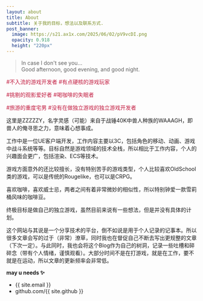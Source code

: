 ```yaml
---
layout: about
title: About
subtitle: 关于我的目标，想法以及联系方式.
post_banner:
  image: https://s21.ax1x.com/2025/06/02/pV9vcDI.png
  opacity: 0.918
  height: "220px"
---
```

>In case I don't see you...  
Good afternoon, good evening, and good night.

<p><font color="#C21B3F">#不入流的游戏开发者</font>
<font color="#C21B3F">#有点硬核的游戏玩家</font></p>  
<p><font color="#C21B3F">#挑剔的观影爱好者</font>
<font color="#C21B3F">#喝咖啡的失眠者</font></p>  
<p><font color="#C21B3F">#旅游的重度宅男</font>
<font color="#C21B3F">#没有在做独立游戏的独立游戏开发者</font></p>  

这里是ZZZZZY，名字灵感（可能）来自于战锤40K中兽人种族的WAAAGH，即兽人的俺寻思之力，意味着心想事成。

工作中是一位UE客户端开发，工作内容主要以3C，包括角色的移动、动画、游戏中战斗系统等等。目标自然是游戏领域的技术全栈，所以相比于工作内容，个人的兴趣面会更广，包括渲染、ECS等技术。

游戏方面意外的还比较擅长，没有特别苦手的游戏类型，个人比较喜欢OldSchool类的游戏，可以是传统的Rougelike，也可以是CRPG。

喜欢咖啡，喜欢威士忌，两者之间有着非常微妙的相似性，所以特别钟爱一款雪莉桶风味的咖啡豆。

终极目标是做自己的独立游戏，虽然目前来说有一些想法，但是并没有具体的计划。

这个网站与其说是一个分享技术的平台，倒不如说是用于个人记录的记事本。所以很多文章会写的过于（非常）潦草，同时我也在督促自己不断去写出更规整的文章（下次一定）。与此同时，我也会将这个Blog作为自己的树洞，记录一些吐槽和碎碎念（带有个人情绪，谨慎观看）。大部分时间不是在打游戏，就是在工作，要不就是在运动，所以文章的更新频率会非常低。

**may u needs ✨**
- {{ site.email }}
- github.com/{{ site.github }}
